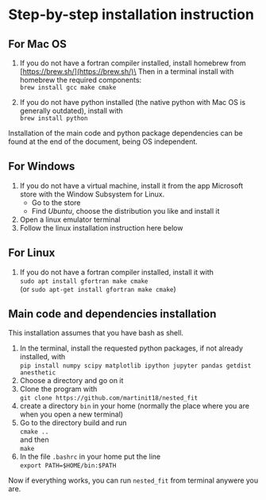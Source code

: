 # Step-by-step installation instruction

## For Mac OS
1) If you do not have a fortran compiler installed, install homebrew from [https://brew.sh/](https://brew.sh/)\
Then in a terminal install with homebrew the required components:\
 `brew install gcc make cmake`

2) If you do not have python installed (the native python with Mac OS is generally outdated), install with\
 `brew install python`

Installation of the main code and python package dependencies can be found at the end of the document, being OS independent.

## For Windows
1) If you do not have a virtual machine, install it from the app Microsoft store with the Window Subsystem for Linux. 
    - Go to the store
    - Find *Ubuntu*, choose the distribution you like and install it
1) Open a linux emulator terminal
1) Follow the linux installation instruction here below


## For Linux

1)  If you do not have a fortran compiler installed, install it with\
`sudo apt install gfortran make cmake`\
(or `sudo apt-get install gfortran make cmake`)

## Main code and dependencies installation

This installation assumes that you have bash as shell.

1) In the terminal, install the requested python packages, if not already installed, with\
 `pip install numpy scipy matplotlib ipython jupyter pandas getdist anesthetic`
2) Choose a directory and go on it
3) Clone the program with\
`git clone https://github.com/martinit18/nested_fit`
4) create a directory `bin` in your home (normally the place where you are when you open a new terminal)
5) Go  to the directory build and run\
`cmake ..`\
and then\
 `make`
6) In the file `.bashrc` in your home put the line\
`export PATH=$HOME/bin:$PATH`

Now if everything works, you can run `nested_fit` from terminal anywere you are.

